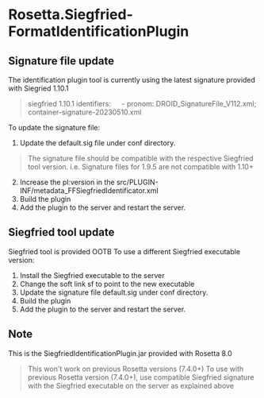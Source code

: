 # Rosetta.Siegfried-FormatIdentificationPlugin
## Signature file update
The identification plugin tool is currently using the latest signature provided with Siegried 1.10.1
>siegfried 1.10.1
>identifiers:
>&emsp; \- pronom: DROID_SignatureFile_V112.xml; container-signature-20230510.xml

To update the signature file:

 1. Update the default.sig file under conf directory.
>The signature file should be compatible with the respective Siegfried tool version.
> i.e. Signature files for 1.9.5 are not compatible with 1.10+

2. Increase the pl:version in the src/PLUGIN-INF/metadata_FFSiegfriedIdentificator.xml
3. Build the plugin
4. Add the plugin to the server and restart the server.

## Siegfried tool update
Siegfried tool is provided OOTB 
To use a different Siegfried executable version:
1.  Install the Siegfried executable to the server
2.  Change the soft link sf to point to the new executable
3.  Update the signature file default.sig under conf directory.
4. Build the plugin
5. Add the plugin to the server and restart the server.
## Note
This is the SiegfriedIdentificationPlugin.jar provided with Rosetta 8.0
> This won't work on previous Rosetta versions (7.4.0+)
> To use with previous Rosetta version (7.4.0+), use compatible Siegfried signature with the Siegfried executable on the server as explained above